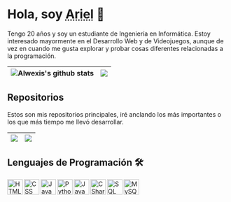 # Hola, soy <abbr title="Ariel Silva">Ariel</abbr> 👋

Tengo 20 años y soy un estudiante de Ingeniería en Informática. Estoy interesado mayormente en el Desarrollo Web y de Videojuegos, aunque de vez en cuando me gusta explorar y probar cosas diferentes relacionadas a la programación.


| <img align="center" src="https://github-readme-stats.vercel.app/api?username=alwexis&count_private=true&show_icons=true&theme=tokyonight&locale=es&include_all_commits=true&count_private=true" alt="Alwexis's github stats"/> | <img align="center" src="https://github-readme-stats.vercel.app/api/top-langs/?username=alwexis&langs_count=8&layout=compact&theme=tokyonight&locale=es&include_all_commits=true&count_private=true"/> |
| ------------- | ------------- |

## Repositorios

Estos son mis repositorios principales, iré anclando los más importantes o los que más tiempo me llevó desarrollar.

| <a href="https://github.com/Alwexis/Whos-That-Pokemon"> <img align="center" src="https://github-readme-stats.vercel.app/api/pin/?username=alwexis&repo=Whos-That-Pokemon&theme=tokyonight"/></a> | <a href="https://github.com/Alwexis/weatherGraphs"> <img align="center" src="https://github-readme-stats.vercel.app/api/pin/?username=alwexis&repo=weatherGraphs&theme=tokyonight"></a> |
| ------------- | ------------- |

## Lenguajes de Programación 🛠️

<img align="left" src="https://imgur.com/31xyPOb.png" width=35px alt="HTML" />
<img align="left" src="https://imgur.com/2YTnZ0i.png" width=35px alt="CSS" />
<img align="left" src="https://imgur.com/MIyKca8.png" width=35px alt="JavaScript"/>
<img align="left" src="https://imgur.com/TekD4NU.png" width=35px alt="Python">
<img align="left" src="https://imgur.com/F9szdj3.png" width=35px alt="Java">
<img align="left" src="https://imgur.com/mCl9g37.png" width=35px alt="CSharp">
<img align="left" src="https://imgur.com/JM7CGiQ.png" width=35px alt="SQL">
<img align="left" src="https://imgur.com/7ak2ivA.png" width=35px alt="MySQL">
